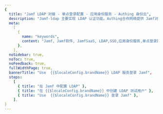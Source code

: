 ```yaml
---
{
  title: "Jamf LDAP 对接 - 单点登录配置 - 应用身份服务 - Authing 身份云",
  description: "Jamf-ldap 主要实现 LDAP 认证功能。Authing合作网络提供 Jamf对接，单点登录，SSO，实现应用的快捷登录、免密登录，提升员工办公体验、增强用户体验，增强企业数字化服务水平。",
  meta:
    [
      {
        name: "keywords",
        content: "Jamf, Jamf软件, JamfSaaS, LDAP,SSO,应用身份服务,单点登录配置,Authing身份云",
      },
    ],
  noSidebar: true,
  noToc: true,
  noFeedback: true,
  fullWidthPage: true,
  bannerTitle: "Use  {{$localeConfig.brandName}} LDAP 服务登录 Jamf",
  steps:
    [
      { title: "在 Jamf 中配置 LDAP" },
      { title: "在 {{$localeConfig.brandName}} 中创建 LDAP 测试用户" },
      { title: "Use  {{$localeConfig.brandName}} 登录 Jamf" },
    ],
}
---
```


<IntegrationDetail backLink="/en/integration/"/>
